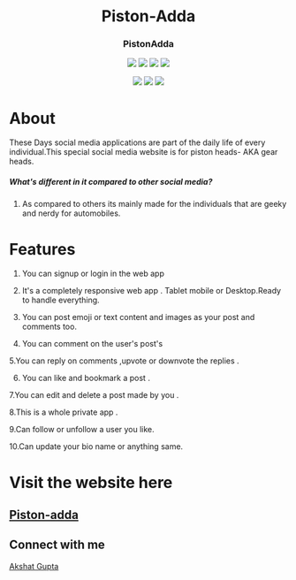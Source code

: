 <div align="center">
  
  
  
# Piston-Adda

### PistonAdda
  
![](https://img.shields.io/badge/React-800080?style=for-the-badge&logo=react&logoColor=white)
![](https://img.shields.io/badge/Redux--Toolkit-593d88?style=for-the-badge&logo=redux&logoColor=white)
  ![](https://img.shields.io/badge/TailwindCSS-87CEEB?style=for-the-badge&logo=tailwindcss&logoColor=black)
![](https://img.shields.io/badge/React--Router--dom-696969?style=for-the-badge&logo=react&logoColor=white)

![](https://img.shields.io/badge/HTML5-E34F26?style=for-the-badge&logo=html5&logoColor=white)
![](https://img.shields.io/badge/CSS3-1572B6?style=for-the-badge&logo=css3&logoColor=white)
![](https://img.shields.io/badge/JavaScript-F7DF1E?style=for-the-badge&logo=javascript&logoColor=black)


</div>



# About

These Days social media applications are part of the daily life of every individual.This special social media website is for piston heads- AKA gear heads.

##### What's different in it compared to other social media?

1. As compared to others its mainly made for the individuals that are geeky and nerdy for automobiles.  




# Features

1. You can signup or login in the web app

2. It's a completely responsive web app . Tablet mobile or Desktop.Ready to handle everything.

3. You can post emoji or text content and images as your post and comments too.

4. You can comment on the user's post's

5.You can reply on comments ,upvote or downvote the replies .

6. You can like and bookmark a post .

7.You can edit and delete a post made by you .

8.This is a whole private app .

9.Can follow or unfollow a user you like.

10.Can update your bio name or anything same.
# Visit the website here

## [Piston-adda](https://piston-adda.vercel.app/)




## Connect with me

 [Akshat Gupta](https://github.com/Dev-AkshatGupta)







